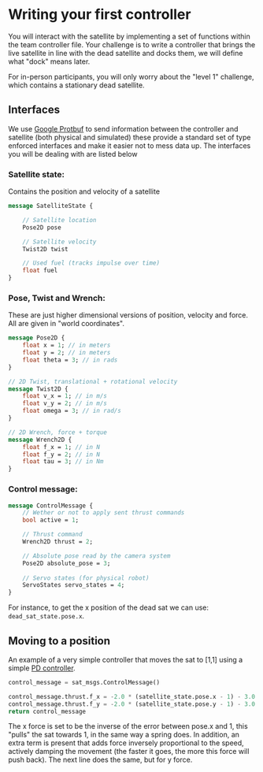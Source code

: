 # Writing your first controller
You will interact with the satellite by implementing a set of functions within the team controller file. Your challenge is to write a controller that brings the live satellite in line with the dead satellite and docks them, we will define what "dock" means later.

For in-person participants, you will only worry about the "level 1" challenge, which contains a stationary dead satellite.

## Interfaces
We use [Google Protbuf](https://developers.google.com/protocol-buffers) to send information between the controller and satellite (both physical and simulated) these provide a standard set of type enforced interfaces and make it easier not to mess data up. The interfaces you will be dealing with are listed below

### Satellite state: 
Contains the position and velocity of a satellite 
``` protobuf
message SatelliteState {

    // Satellite location
    Pose2D pose

    // Satellite velocity
    Twist2D twist

    // Used fuel (tracks impulse over time)
    float fuel
}
```

### Pose, Twist and Wrench: 
These are just higher dimensional versions of position, velocity and force. All are given in "world coordinates". 
``` protobuf
message Pose2D {
    float x = 1; // in meters
    float y = 2; // in meters
    float theta = 3; // in rads
}

// 2D Twist, translational + rotational velocity
message Twist2D {
    float v_x = 1; // in m/s
    float v_y = 2; // in m/s
    float omega = 3; // in rad/s
}

// 2D Wrench, force + torque
message Wrench2D {
    float f_x = 1; // in N
    float f_y = 2; // in N
    float tau = 3; // in Nm
}
```

### Control message: 
``` protobuf
message ControlMessage {
    // Wether or not to apply sent thrust commands
    bool active = 1;

    // Thrust command
    Wrench2D thrust = 2;

    // Absolute pose read by the camera system
    Pose2D absolute_pose = 3;
    
    // Servo states (for physical robot)
    ServoStates servo_states = 4;
}
```

For instance, to get the x position of the dead sat we can use: `dead_sat_state.pose.x`.

## Moving to a position
An example of a very simple controller that moves the sat to [1,1] using a simple [PD controller](https://en.wikipedia.org/wiki/PID_controller).

``` python
control_message = sat_msgs.ControlMessage()

control_message.thrust.f_x = -2.0 * (satellite_state.pose.x - 1) - 3.0 * satellite_state.twist.v_x
control_message.thrust.f_y = -2.0 * (satellite_state.pose.y - 1) - 3.0 * satellite_state.twist.v_y
return control_message
```

The x force is set to be the inverse of the error between pose.x and 1, this "pulls" the sat towards 1, in the same way a spring does. In addition, an extra term is present that adds force inversely proportional to the speed, actively damping the movement (the faster it goes, the more this force will push back). The next line does the same, but for y force.
